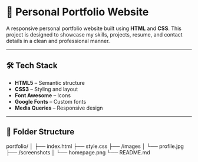 # 💼 Personal Portfolio Website

A responsive personal portfolio website built using **HTML** and **CSS**. This project is designed to showcase my skills, projects, resume, and contact details in a clean and professional manner.

---

## 🛠️ Tech Stack

- **HTML5** – Semantic structure
- **CSS3** – Styling and layout
- **Font Awesome** – Icons
- **Google Fonts** – Custom fonts
- **Media Queries** – Responsive design

---

## 📂 Folder Structure

portfolio/
│
├── index.html
├── style.css
├── /images
│ └── profile.jpg
├── /screenshots
│ └── homepage.png
└── README.md
